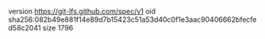 version https://git-lfs.github.com/spec/v1
oid sha256:082b49e881f14e89d7b15423c51a53d40c0f1e3aac90406662bfecfed58c2041
size 1796

